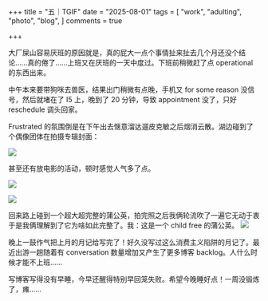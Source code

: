 +++
title = "五｜TGIF"
date = "2025-08-01"
tags = [
    "work",
    "adulting",
    "photo",
    "blog",
]
comments = true

+++

大厂屎山容易厌班的原因就是，真的屁大一点个事情扯来扯去几个月还没个结论……真的倦了……上班又在厌班的一天中度过。下班前稍微赶了点 operational 的东西出来。

中午本来要带狗咪去兽医，结果出门稍微有点晚，手机又 for some reason 没信号，然后就堵在了 I5 上，晚到了 20 分钟，导致 appointment 没了，只好 reschedule 调头回家。

Frustrated 的氛围倒是在下午出去惬意溜达遛皮克敏之后烟消云散。湖边碰到了个偶像团体在拍摄专辑封面：

![](https://media.douchi.space/douchi/media_attachments/files/114/957/268/607/424/022/original/99a18ba36bc75e3a.png)

甚至还有放电影的活动，顿时感觉人气多了点。

![](https://media.douchi.space/douchi/media_attachments/files/114/957/281/789/577/766/original/5236e1ec6fffaee7.png)

![](https://media.douchi.space/douchi/media_attachments/files/114/957/274/255/790/764/original/21505497dc8ece05.png)

回来路上碰到一个超大超完整的蒲公英，拍完照之后我俩轮流吹了一遍它无动于衷于是我俩理解到了它为啥如此完整了。我：这是一个 child free 的蒲公英。
![](https://media.douchi.space/douchi/media_attachments/files/114/957/284/717/314/857/original/0821fc45f8d537be.png)

晚上一鼓作气把上月的月记给写完了！好久没写过这么消费主义陷阱的月记了。最近出游一趟随着有 conversation 数量增加又产生了更多博客 backlog。人什么时候才能不上班……

写博客写得没有早睡，今早还醒得特别早回笼失败。希望今晚睡好点！一周没锻炼了，瘫……